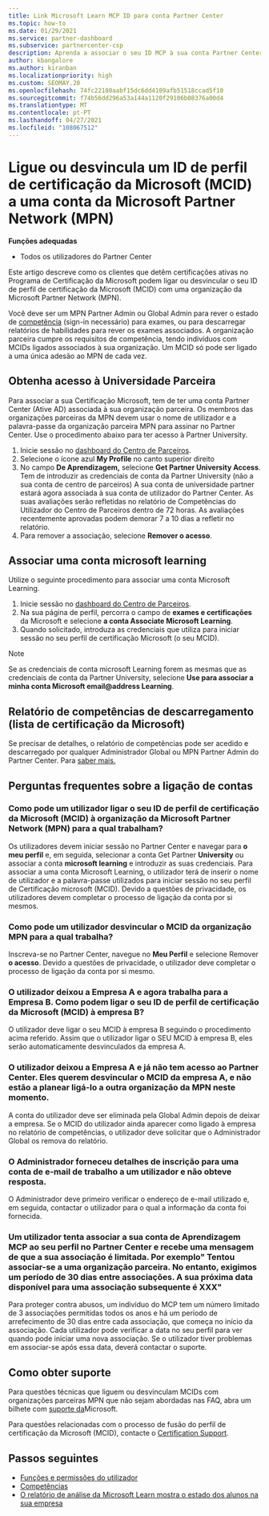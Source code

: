```yaml
---
title: Link Microsoft Learn MCP ID para conta Partner Center
ms.topic: how-to
ms.date: 01/29/2021
ms.service: partner-dashboard
ms.subservice: partnercenter-csp
description: Aprenda a associar o seu ID MCP à sua conta Partner Center para que a sua empresa possa ver os caminhos de treino e aprendizagem que tomou em relação às competências.
author: kbangalore
ms.author: kiranban
ms.localizationpriority: high
ms.custom: SEOMAY.20
ms.openlocfilehash: 74fc22180aabf15dc6dd4109afb51518ccad5f10
ms.sourcegitcommit: f74b56dd296a53a144a1120f29106b08376a00d4
ms.translationtype: MT
ms.contentlocale: pt-PT
ms.lasthandoff: 04/27/2021
ms.locfileid: "108067512"
---
```

# <a name="link-or-unlink-a-microsoft-certification-profile-id-mcid-to-a-microsoft-partner-network-mpn-account"></a>Ligue ou desvincula um ID de perfil de certificação da Microsoft (MCID) a uma conta da Microsoft Partner Network (MPN)

**Funções adequadas**

- Todos os utilizadores do Partner Center

Este artigo descreve como os clientes que detêm certificações ativas no Programa de Certificação da Microsoft podem ligar ou desvincular o seu ID de perfil de certificação da Microsoft (MCID) com uma organização da Microsoft Partner Network (MPN).

Você deve ser um MPN Partner Admin ou Global Admin para rever o estado de [competência](https://partner.microsoft.com/pcv/partnership/competencies) (sign-in necessário) para exames, ou para descarregar relatórios de habilidades para rever os exames associados. A organização parceira cumpre os requisitos de competência, tendo indivíduos com MCIDs ligados associados à sua organização. Um MCID só pode ser ligado a uma única adesão ao MPN de cada vez.

## <a name="get-partner-university-access"></a>Obtenha acesso à Universidade Parceira

Para associar a sua Certificação Microsoft, tem de ter uma conta Partner Center (Ative AD) associada à sua organização parceira. Os membros das organizações parceiras da MPN devem usar o nome de utilizador e a palavra-passe da organização parceira MPN para assinar no Partner Center.
Use o procedimento abaixo para ter acesso à Partner University.

1. Inicie sessão no [dashboard do Centro de Parceiros](https://partner.microsoft.com/dashboard/).
2. Selecione o ícone azul **My Profile** no canto superior direito
3. No campo **De Aprendizagem,** selecione **Get Partner University Access**. Tem de introduzir as credenciais de conta da Partner University (não a sua conta de centro de parceiros) A sua conta de universidade partner estará agora associada à sua conta de utilizador do Partner Center. As suas avaliações serão refletidas no relatório de Competências do Utilizador do Centro de Parceiros dentro de 72 horas. As avaliações recentemente aprovadas podem demorar 7 a 10 dias a refletir no relatório.
4. Para remover a associação, selecione **Remover o acesso**.

## <a name="associate-a-microsoft-learning-account"></a>Associar uma conta microsoft learning

Utilize o seguinte procedimento para associar uma conta Microsoft Learning. 

1. Inicie sessão no [dashboard do Centro de Parceiros](https://partner.microsoft.com/dashboard/).
2. Na sua página de perfil, percorra o campo de **exames e certificações** da Microsoft e selecione **a conta Associate Microsoft Learning**.
3. Quando solicitado, introduza as credenciais que utiliza para iniciar sessão no seu perfil de certificação Microsoft (o seu MCID).

>[!NOTE]
>Se as credenciais de conta microsoft Learning forem as mesmas que as credenciais de conta da Partner University, selecione **Use para associar a minha conta Microsoft email@address Learning**.

## <a name="download-skills-report-microsoft-certification-list"></a>Relatório de competências de descarregamento (lista de certificação da Microsoft)
Se precisar de detalhes, o relatório de competências pode ser acedido e descarregado por qualquer Administrador Global ou MPN Partner Admin do Partner Center. Para [saber mais.](./mpn-skills-report.md#view-skills-report-data)


## <a name="frequently-asked-questions-about-linking-accounts"></a>Perguntas frequentes sobre a ligação de contas

### <a name="how-can-a-user-link-their-microsoft-certification-profile-id-mcid-with-the-microsoft-partner-network-mpn-organization-they-work-for"></a>Como pode um utilizador ligar o seu ID de perfil de certificação da Microsoft (MCID) à organização da Microsoft Partner Network (MPN) para a qual trabalham?

Os utilizadores devem iniciar sessão no Partner Center e navegar para **o meu perfil** e, em seguida, selecionar a conta Get Partner **University** ou associar a conta **microsoft learning** e introduzir as suas credenciais. Para associar a uma conta Microsoft Learning, o utilizador terá de inserir o nome de utilizador e a palavra-passe utilizados para iniciar sessão no seu perfil de Certificação microsoft (MCID). Devido a questões de privacidade, os utilizadores devem completar o processo de ligação da conta por si mesmos.  

### <a name="how-can-a-user-unlink-their-mcid-from-the-mpn-organization-they-work-for"></a>Como pode um utilizador desvincular o MCID da organização MPN para a qual trabalha?

Inscreva-se no Partner Center, navegue no **Meu Perfil** e selecione Remover **o acesso**. Devido a questões de privacidade, o utilizador deve completar o processo de ligação da conta por si mesmo.

### <a name="the-user-left-company-a-and-now-works-for-company-b-how-can-they-link-their-microsoft-certification-profile-id-mcid-with-company-b"></a>O utilizador deixou a Empresa A e agora trabalha para a Empresa B. Como podem ligar o seu ID de perfil de certificação da Microsoft (MCID) à empresa B?

O utilizador deve ligar o seu MCID à empresa B seguindo o procedimento acima referido. Assim que o utilizador ligar o SEU MCID à empresa B, eles serão automaticamente desvinculados da empresa A.

### <a name="the-user-left-company-a-and-no-longer-has-access-to-partner-center-they-want-to-unlink-their-mcid-from-company-a-and-are-not-planning-to-link-it-with-another-mpn-organization-at-the-moment"></a>O utilizador deixou a Empresa A e já não tem acesso ao Partner Center. Eles querem desvincular o MCID da empresa A, e não estão a planear ligá-lo a outra organização da MPN neste momento.

A conta do utilizador deve ser eliminada pela Global Admin depois de deixar a empresa. Se o MCID do utilizador ainda aparecer como ligado à empresa no relatório de competências, o utilizador deve solicitar que o Administrador Global os remova do relatório.

### <a name="the-admin-provided-sign-in-details-for-a-work-email-account-to-a-user-and-they-have-had-no-response"></a>O Administrador forneceu detalhes de inscrição para uma conta de e-mail de trabalho a um utilizador e não obteve resposta.

O Administrador deve primeiro verificar o endereço de e-mail utilizado e, em seguida, contactar o utilizador para o qual a informação da conta foi fornecida.

### <a name="a-user-tries-to-associate-their-mcp-learning-account-to-their-profile-in-partner-center-and-receives-a-message-that-their-association-is-limited-for-example-you-have-attempted-to-associate-with-a-partner-organization-however-we-require-a-period-of-30-days-between-associations-your-next-available-date-for-a-subsequent-association-is-xxx"></a>Um utilizador tenta associar a sua conta de Aprendizagem MCP ao seu perfil no Partner Center e recebe uma mensagem de que a sua associação é limitada. Por exemplo" Tentou associar-se a uma organização parceira. No entanto, exigimos um período de 30 dias entre associações. A sua próxima data disponível para uma associação subsequente é XXX"

Para proteger contra abusos, um indivíduo do MCP tem um número limitado de 3 associações permitidas todos os anos e há um período de arrefecimento de 30 dias entre cada associação, que começa no início da associação. Cada utilizador pode verificar a data no seu perfil para ver quando pode iniciar uma nova associação. Se o utilizador tiver problemas em associar-se após essa data, deverá contactar o suporte.  

## <a name="how-to-get-support"></a>Como obter suporte

Para questões técnicas que liguem ou desvinculam MCIDs com organizações parceiras MPN que não sejam abordadas nas FAQ, abra um bilhete com [suporte da](https://partner.microsoft.com/support)Microsoft.

Para questões relacionadas com o processo de fusão do perfil de certificação da Microsoft (MCID), contacte o [Certification Support](https://aka.ms/mcpforum).

## <a name="next-steps"></a>Passos seguintes

- [Funções e permissões do utilizador](./permissions-overview.md)
- [Competências](https://partner.microsoft.com/membership/competencies)
- [O relatório de análise da Microsoft Learn mostra o estado dos alunos na sua empresa](ms-learn-analytics.md)
